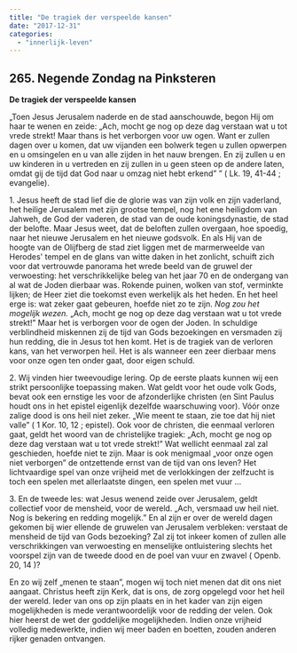 ```yaml
---
title: "De tragiek der verspeelde kansen"
date: "2017-12-31"
categories: 
  - "innerlijk-leven"
---
```


## 265\. Negende Zondag na Pinksteren

**De tragiek der verspeelde kansen**

„Toen Jesus Jerusalem naderde en de stad aanschouwde, begon Hij om haar te wenen en zeide: „Ach, mocht ge nog op deze dag verstaan wat u tot vrede strekt! Maar thans is het verborgen voor uw ogen. Want er zullen dagen over u komen, dat uw vijanden een bolwerk tegen u zullen opwerpen en u omsingelen en u van alle zijden in het nauw brengen. En zij zullen u en uw kinderen in u vertreden en zij zullen in u geen steen op de andere laten, omdat gij de tijd dat God naar u omzag niet hebt erkend” ” ( Lk. 19, 41-44 ; evangelie).

1\. Jesus heeft de stad lief die de glorie was van zijn volk en zijn vaderland, het heilige Jerusalem met zijn grootse tempel, nog het ene heiligdom van Jahweh, de God der vaderen, de stad van de oude koningsdynastie, de stad der belofte. Maar Jesus weet, dat de beloften zullen overgaan, hoe spoedig, naar het nieuwe Jerusalem en het nieuwe godsvolk. En als Hij van de hoogte van de Olijfberg de stad ziet liggen met de marmerweelde van Herodes' tempel en de glans van witte daken in het zonlicht, schuift zich voor dat vertrouwde panorama het wrede beeld van de gruwel der verwoesting: het verschrikkelijke beleg van het jaar 70 en de ondergang van al wat de Joden dierbaar was. Rokende puinen, wolken van stof, verminkte lijken; de Heer ziet die toekomst even werkelijk als het heden. En het heel erge is: wat zeker gaat gebeuren, hoefde niet zo te zijn. _Nog zou het mogelijk wezen._ „Ach, mocht ge nog op deze dag verstaan wat u tot vrede strekt!” Maar het is verborgen voor de ogen der Joden. In schuldige verblindheid miskennen zij de tijd van Gods bezoekingen en versmaden zij hun redding, die in Jesus tot hen komt. Het is de tragiek van de verloren kans, van het verworpen heil. Het is als wanneer een zeer dierbaar mens voor onze ogen ten onder gaat, door eigen schuld.

2\. Wij vinden hier tweevoudige lering. Op de eerste plaats kunnen wij een strikt persoonlijke toepassing maken. Wat geldt voor het oude volk Gods, bevat ook een ernstige les voor de afzonderlijke christen (en Sint Paulus houdt ons in het epistel eigenlijk dezelfde waarschuwing voor). Vóór onze zalige dood is ons heil niet zeker. „Wie meent te staan, zie toe dat hij niet valle” ( 1 Kor. 10, 12 ; epistel). Ook voor de christen, die eenmaal verloren gaat, geldt het woord van de christelijke tragiek: „Ach, mocht ge nog op deze dag verstaan wat u tot vrede strekt!” Wat wellicht eenmaal zal zal geschieden, hoefde niet te zijn. Maar is ook menigmaal „voor onze ogen niet verborgen” de ontzettende ernst van de tijd van ons leven? Het lichtvaardige spel van onze vrijheid met de verlokkingen der zelfzucht is toch een spelen met allerlaatste dingen, een spelen met vuur …

3\. En de tweede les: wat Jesus wenend zeide over Jerusalem, geldt collectief voor de mensheid, voor de wereld. „Ach, versmaad uw heil niet. Nog is bekering en redding mogelijk.” En al zijn er over de wereld dagen gekomen bij wier ellende de gruwelen van Jerusalem verbleken: verstaat de mensheid de tijd van Gods bezoeking? Zal zij tot inkeer komen of zullen alle verschrikkingen van verwoesting en menselijke ontluistering slechts het voorspel zijn van de tweede dood en de poel van vuur en zwavel ( Openb. 20, 14 )?

En zo wij zelf „menen te staan”, mogen wij toch niet menen dat dit ons niet aangaat. Christus heeft zijn Kerk, dat is ons, de zorg opgelegd voor het heil der wereld. Ieder van ons op zijn plaats en in het kader van zijn eigen mogelijkheden is mede verantwoordelijk voor de redding der velen. Ook hier heerst de wet der goddelijke mogelijkheden. Indien onze vrijheid volledig medewerkte, indien wij meer baden en boetten, zouden anderen rijker genaden ontvangen.
